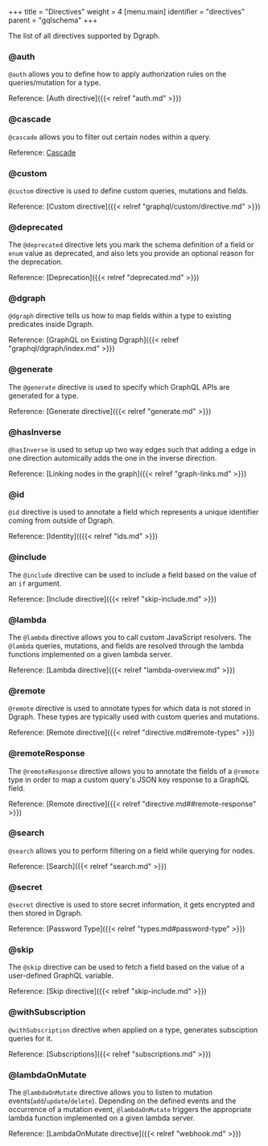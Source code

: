 +++
title = "Directives"
weight = 4
[menu.main]
  identifier = "directives"
  parent = "gqlschema"
+++

The list of all directives supported by Dgraph.

### @auth

`@auth` allows you to define how to apply authorization rules on the queries/mutation for a type.

Reference: [Auth directive]({{< relref "auth.md" >}})

### @cascade

`@cascade` allows you to filter out certain nodes within a query.

Reference: [Cascade](/graphql/queries/cascade)

### @custom

`@custom` directive is used to define custom queries, mutations and fields.

Reference: [Custom directive]({{< relref "graphql/custom/directive.md" >}})

### @deprecated

The `@deprecated` directive lets you mark the schema definition of a field or `enum` value as deprecated, and also lets you provide an optional reason for the deprecation.

Reference: [Deprecation]({{< relref "deprecated.md" >}})

### @dgraph

`@dgraph` directive tells us how to map fields within a type to existing predicates inside Dgraph.

Reference: [GraphQL on Existing Dgraph]({{< relref "graphql/dgraph/index.md" >}})

### @generate

The `@generate` directive is used to specify which GraphQL APIs are generated for a type.

Reference: [Generate directive]({{< relref "generate.md" >}})

### @hasInverse

`@hasInverse` is used to setup up two way edges such that adding a edge in
one direction automically adds the one in the inverse direction.

Reference: [Linking nodes in the graph]({{< relref "graph-links.md" >}})

### @id

`@id` directive is used to annotate a field which represents a unique identifier coming from outside
 of Dgraph.

Reference: [Identity](({{< relref "ids.md" >}})

### @include

The `@include` directive can be used to include a field based on the value of an `if` argument.

Reference: [Include directive]({{< relref "skip-include.md" >}})

### @lambda

The `@lambda` directive allows you to call custom JavaScript resolvers. The `@lambda` queries, mutations, and fields are resolved through the lambda functions implemented on a given lambda server.

Reference: [Lambda directive]({{< relref "lambda-overview.md" >}})

### @remote

`@remote` directive is used to annotate types for which data is not stored in Dgraph. These types
are typically used with custom queries and mutations.

Reference: [Remote directive]({{< relref "directive.md#remote-types" >}})

### @remoteResponse

The `@remoteResponse` directive allows you to annotate the fields of a `@remote` type in order to map a custom query's JSON key response to a GraphQL field.

Reference: [Remote directive]({{< relref "directive.md##remote-response" >}})

### @search

`@search` allows you to perform filtering on a field while querying for nodes.

Reference: [Search]({{< relref "search.md" >}})

### @secret

`@secret` directive is used to store secret information, it gets encrypted and then stored in Dgraph.

Reference: [Password Type]({{< relref "types.md#password-type" >}})

### @skip

The `@skip` directive can be used to fetch a field based on the value of a user-defined GraphQL variable.

Reference: [Skip directive]({{< relref "skip-include.md" >}})

### @withSubscription

`@withSubscription` directive when applied on a type, generates subsciption queries for it.

Reference: [Subscriptions]({{< relref "subscriptions.md" >}})

### @lambdaOnMutate

The `@lambdaOnMutate` directive allows you to listen to mutation events(`add`/`update`/`delete`). Depending on the defined events and the occurrence of a mutation event, `@lambdaOnMutate` triggers the appropriate lambda function implemented on a given lambda server.

Reference: [LambdaOnMutate directive]({{< relref "webhook.md" >}})

<style>
  ul.contents {
    display: none;
  }
</style>